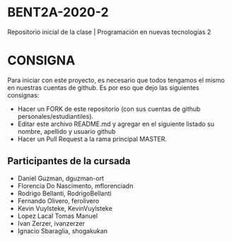 # BENT2A-2020-2
Repositorio inicial de la clase | Programación en nuevas tecnologías 2

# CONSIGNA

Para iniciar con este proyecto, es necesario que todos tengamos el mismo en nuestras cuentas de github. Es por eso que dejo las siguientes consignas:

- Hacer un FORK de este repositorio (con sus cuentas de github personales/estudiantiles).
- Editar este archivo README.md y agregar en el siguiente listado su nombre, apellido y usuario github
- Hacer un Pull Request a la rama principal MASTER.

## Participantes de la cursada
- Daniel Guzman, dguzman-ort
- Florencia Do Nascimento, mflorenciadn
- Rodrigo Bellanti, RodrigoBellanti
- Fernando Olivero, ferolivero
- Kevin Vuylsteke, KevinVuylsteke
- Lopez Lacal Tomas Manuel
- Ivan Zerzer, ivanzerzer
- Ignacio Sbaraglia, shogakukan
